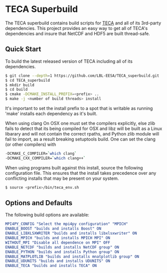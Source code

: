 # TECA Superbuild
The TECA superbuild contains build scripts for [TECA](https://github.com/LBL-EESA/TECA)
and all of its 3rd-party dependencies. This project provides an easy way to get all
of TECA's dependencies and insure that NetCDF and HDF5 are built thread-safe.

## Quick Start
To build the latest released version of TECA including all of its
dependencies.

```bash
$ git clone --depth=1 https://github.com/LBL-EESA/TECA_superbuild.git
$ cd TECA_superbuild
$ mkdir build
$ cd build
$ cmake -DCMAKE_INSTALL_PREFIX=<prefix> ..
$ make -j <number of build threads> install
```

It's important to set the install prefix to a spot that is
writable as running 'make' installs each dependency as it's
built.

When using clang On OSX one must set the compilers explicitly,
else zlib fails to detect that its being compiled for OSX and
libz will be built as a Linux libarary and will not contain
the correct rpaths, and Python zlib module will fail to import,
as a result breaking setuptools build. One can set the clang
(or other compilers) with

```bash
-DCMAKE_C_COMPILER=`which clang`
-DCMAKE_CXX_COMPILER=`which clang++`
```

When using programs built against this install, source the following
configuration file. This ensures that the install takes precedence
over any conflicting installs that may be present on your system.

```bash
$ source <prefix>/bin/teca_env.sh
```

## Options and Defaults
The following build options are available:

```cmake
MPI4PY_CONFIG "Select the mpi4py configuration" "MPICH"
ENABLE_BOOST "builds and installs Boost" ON
ENABLE_LIBXLSXWRITER "builds and installs libxlsxwriter" ON
ENABLE_MPICH "builds and installs MPICH MPI" ON
WITHOUT_MPI "Disable all dependence on MPI" OFF
ENABLE_NETCDF "builds and installs NetCDF group" ON
ENABLE_PYTHON "builds and installs Python group" ON
ENABLE_MATPLOTLIB "builds and installs mnatplotlib group" ON
ENABLE_UDUNITS "builds and installs UDUNITS" ON
ENABLE_TECA "builds and installs TECA" ON
```
